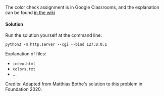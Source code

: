 The color check assignment is in Google Classrooms, and the explanation can be found [in the wiki](/wiki/Challenges/Color-Check)

#### Solution 

Run the solution yourself at the command line: 

`python3 -m http.server --cgi --bind 127.0.0.1`

Explanation of files: 

- `index.html`
- `colors.txt`
- ...

Credits: Adapted from Matthias Bothe's solution to this problem in Foundation 2020. 






